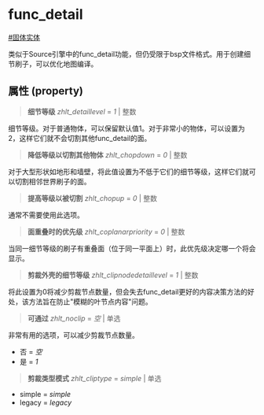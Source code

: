 # func_detail
[#固体实体](wiki/solid_entity)

类似于Source引擎中的func_detail功能，但仍受限于bsp文件格式。用于创建细节刷子，可以优化地图编译。

## 属性 (property)
> **细节等级** *zhlt_detaillevel* = *1* | 整数

细节等级。对于普通物体，可以保留默认值1。对于非常小的物体，可以设置为2，这样它们就不会切割其他func_detail的面。

> **降低等级以切割其他物体** *zhlt_chopdown* = *0* | 整数

对于大型形状如地形和墙壁，将此值设置为不低于它们的细节等级，这样它们就可以切割相邻世界刷子的面。

> **提高等级以被切割** *zhlt_chopup* = *0* | 整数

通常不需要使用此选项。

> **面重叠时的优先级** *zhlt_coplanarpriority* = *0* | 整数

当同一细节等级的刷子有重叠面（位于同一平面上）时，此优先级决定哪一个将会显示。

> **剪裁外壳的细节等级** *zhlt_clipnodedetaillevel* = *1* | 整数

将此设置为0将减少剪裁节点数量，但会失去func_detail更好的内容决策方法的好处，该方法旨在防止"模糊的叶节点内容"问题。

> **可通过** *zhlt_noclip* = *空* | 单选

非常有用的选项，可以减少剪裁节点数量。

- 否 = *空*
- 是 = *1*

> **剪裁类型模式** *zhlt_cliptype* = *simple* | 单选

- simple = *simple*
- legacy = *legacy*
